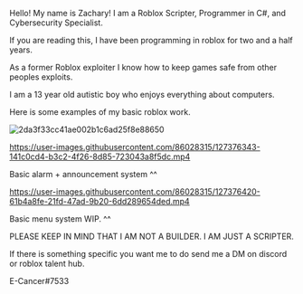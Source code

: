 Hello! My name is Zachary! I am a Roblox Scripter, Programmer in C#, and Cybersecurity Specialist. 

If you are reading this, I have been programming in roblox for two and a half years. 

As a former Roblox exploiter I know how to keep games safe from other peoples exploits.

I am a 13 year old autistic boy who enjoys everything about computers. 

Here is some examples of my basic roblox work.

![2da3f33cc41ae002b1c6ad25f8e88650](https://user-images.githubusercontent.com/86028315/131396926-739cafd3-f72a-4290-ac21-c0399c300bc2.png)


https://user-images.githubusercontent.com/86028315/127376343-141c0cd4-b3c2-4f26-8d85-723043a8f5dc.mp4

Basic alarm + announcement system ^^


https://user-images.githubusercontent.com/86028315/127376420-61b4a8fe-21fd-47ad-9b20-6dd289654ded.mp4

Basic menu system WIP. ^^


PLEASE KEEP IN MIND THAT I AM NOT A BUILDER. I AM JUST A SCRIPTER.






If there is something specific you want me to do send me a DM on discord or roblox talent hub. 

E-Cancer#7533
